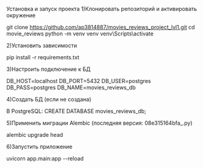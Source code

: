 Установка и запуск проекта
1)Клонировать репозиторий и активировать окружение

git clone https://github.com/ap3814887/movies_reviews_project_lvl1.git
cd movie_reviews
python -m venv venv
venv\Scripts\activate

2)Установить зависимости

pip install -r requirements.txt

3)Настроить подключение к БД

DB_HOST=localhost
DB_PORT=5432
DB_USER=postgres
DB_PASS=postgres
DB_NAME=movies_reviews_db

4)Создать БД (если не создана)

В PostgreSQL:
CREATE DATABASE movies_reviews_db;


5)Применить миграции Alembic (последняя версия: 08e315164bfa_.py)

alembic upgrade head

6)Запустить приложение

uvicorn app.main:app --reload
